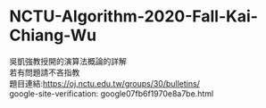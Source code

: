 # NCTU-Algorithm-2020-Fall-Kai-Chiang-Wu
吳凱強教授開的演算法概論的詳解
<br>若有問題請不吝指教
<br>題目連結:https://oj.nctu.edu.tw/groups/30/bulletins/
<br>google-site-verification: google07fb6f1970e8a7be.html
